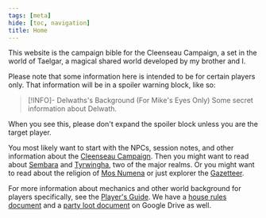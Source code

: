 ```yaml
---
tags: [meta]
hide: [toc, navigation]
title: Home
---
```



This website is the campaign bible for the Cleenseau Campaign, a set in the world of Taelgar, a magical shared world developed by my brother and I. 

Please note that some information here is intended to be for certain players only. That information will be in a spoiler warning block, like so:

>[!INFO]- Delwaths's Background (For Mike's Eyes Only)
> Some secret information about Delwath.

When you see this, please don't expand the spoiler block unless you are the target player.

You most likely want to start with the NPCs, session notes, and other information about the [Cleenseau Campaign](<./cleenseau-campaign.md>). Then you might want to read about [Sembara](<../../gazetteer/greater-sembara/sembara/sembara.md>) and [Tyrwingha](<../../gazetteer/greater-sembara/tyrwingha/tyrwingha.md>), two of the major realms. Or you might want to read about the religion of [Mos Numena](<../../cosmology/religions/mos-numena.md>) or just explorer the [Gazetteer](<../../gazetteer/gazetteer.md>). 

For more information about mechanics and other world background for players specifically, see the [Player's Guide](<../player-s-guide.md>). We have a [house rules document](https://docs.google.com/document/d/1yVZ-wvLodiXYqgxTJCLqjPWtgJBmd9kNPK7-YVML1Ew/edit#heading=h.o36t6owema04) and a [party loot document](https://docs.google.com/document/d/1-LoEf5ddTwTO3LwS4oW8D2tpVK5rwzbiPwBnROLus3k/edit#heading=h.xnigrp14kb5p) on Google Drive as well.